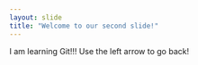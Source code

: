 ```yaml
---
layout: slide
title: "Welcome to our second slide!"
---
```

I am learning Git!!!
Use the left arrow to go back!
